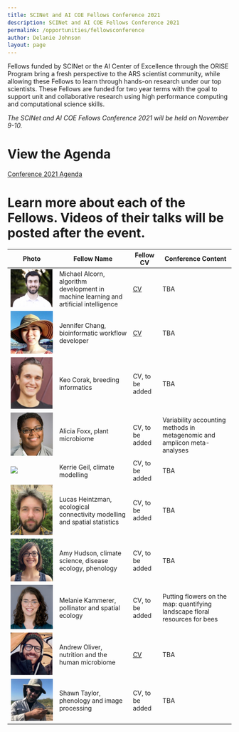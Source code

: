 ```yaml
---
title: SCINet and AI COE Fellows Conference 2021
description: SCINet and AI COE Fellows Conference 2021
permalink: /opportunities/fellowsconference
author: Delanie Johnson
layout: page
---
```


Fellows funded by SCINet or the AI Center of Excellence through the ORISE Program bring a fresh perspective to the ARS scientist community, while allowing these Fellows to learn through hands-on research under our top scientists. These Fellows are funded for two year terms with the goal to support unit and collaborative research using high performance computing and computational science skills. 

*The SCINet and AI COE Fellows Conference 2021 will be held on November 9-10.*

# View the Agenda

[Conference 2021 Agenda](/assets/docs/SCINet-AI-COE-Agenda-1015.docx)

# Learn more about each of the Fellows. Videos of their talks will be posted after the event.

Photo |Fellow Name | Fellow CV | Conference Content
-------------|-------------|----------|-------------|
![](/assets/img/team-images/michael-alcorn.jpg) | Michael Alcorn, algorithm development in machine learning and artificial intelligence | [CV](https://sites.google.com/view/michaelaalcorn/cv) | TBA |
![](/assets/img/team-images/jennifer-chang.jpg) | Jennifer Chang, bioinformatic workflow developer | [CV](http://j23414.github.io/CV.pdf) | TBA |
![](/assets/img/team-images/keo-corak.jpg) | Keo Corak, breeding informatics | CV, to be added | TBA |
![](/assets/img/team-images/alicia-foxx.png) | Alicia Foxx, plant microbiome | CV, to be added | Variability accounting methods in metagenomic and amplicon meta-analyses|
![](/assets/img/team-images/kerrie-geil-300-300.jpg) | Kerrie Geil, climate modelling | CV, to be added | TBA |
![](/assets/img/team-images/lucas-heintzman.png)  | Lucas Heintzman, ecological connectivity modelling and spatial statistics | CV, to be added | TBA |
![](/assets/img/team-images/amy-hudson.png) | Amy Hudson, climate science, disease ecology, phenology |CV, to be added | TBA |
![](/assets/img/team-images/kammerer_userstory2.png) | Melanie Kammerer, pollinator and spatial ecology | CV, to be added | Putting flowers on the map: quantifying landscape floral resources for bees |
![](/assets/img/team-images/andrew-oliver.jpg) | Andrew Oliver, nutrition and the human microbiome | [CV](https://drive.google.com/file/d/1ahre-c5Cis4wxqHcj1jO5I6-Z_83hXSA/view) | TBA |
![](/assets/img/team-images/shawn-taylor.png) | Shawn Taylor, phenology and image processing | CV, to be added | TBA |
